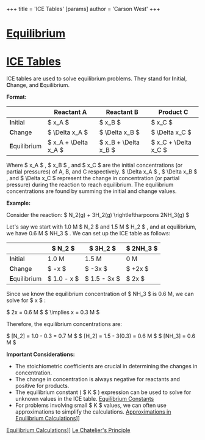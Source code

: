 +++
 title = 'ICE Tables'
[params]
	author = 'Carson West'
+++
# [Equilibrium](./../equilibrium/)
# [ICE Tables](./../ice-tables/)

ICE tables are used to solve equilibrium problems.  They stand for **I**nitial, **C**hange, and **E**quilibrium.

**Format:**

|             | Reactant A | Reactant B | Product C |
|-------------|-------------|-------------|------------|
| **I**nitial  |      $ x_A $      |      $ x_B $      |       $ x_C $     |
| **C**hange   |     $ \Delta x_A $    |     $ \Delta x_B $    |     $ \Delta x_C $   |
| **E**quilibrium|  $ x_A + \Delta x_A $ |  $ x_B + \Delta x_B $ |  $ x_C + \Delta x_C $ |


Where  $ x_A $ ,  $ x_B $ , and  $ x_C $  are the initial concentrations (or partial pressures) of A, B, and C respectively.   $ \Delta x_A $ ,  $ \Delta x_B $ , and  $ \Delta x_C $  represent the change in concentration (or partial pressure) during the reaction to reach equilibrium.  The equilibrium concentrations are found by summing the initial and change values.


**Example:**

Consider the reaction:   $ N_2(g) + 3H_2(g) \rightleftharpoons 2NH_3(g) $ 

Let's say we start with 1.0 M  $ N_2 $  and 1.5 M  $ H_2 $ , and at equilibrium, we have 0.6 M  $ NH_3 $ .  We can set up the ICE table as follows:

|             |  $ N_2 $        |  $ 3H_2 $       |  $ 2NH_3 $      |
|-------------|-------------|-------------|-------------|
| **I**nitial  |  1.0 M      |  1.5 M      |   0 M       |
| **C**hange   |   $ -x $        |   $ -3x $       |   $ +2x $       |
| **E**quilibrium|  $ 1.0 - x $    |  $ 1.5 - 3x $   |    $ 2x $       |

Since we know the equilibrium concentration of  $ NH_3 $  is 0.6 M, we can solve for  $ x $ :

 $ 2x = 0.6 M $    $ \implies x = 0.3 M $ 

Therefore, the equilibrium concentrations are:

 $ [N_2] = 1.0 - 0.3 = 0.7 M $ 
 $ [H_2] = 1.5 - 3(0.3) = 0.6 M $ 
 $ [NH_3] = 0.6 M $ 


**Important Considerations:**

*   The stoichiometric coefficients are crucial in determining the changes in concentration.
*   The change in concentration is always negative for reactants and positive for products.
*   The equilibrium constant ( $ K $ ) expression can be used to solve for unknown values in the ICE table. [Equilibrium Constants](./../equilibrium-constants/)
*   For problems involving small  $ K $  values, we can often use approximations to simplify the calculations. [Approximations in Equilibrium Calculations](./../approximations-in-equilibrium-calculations/)]]


[Equilibrium Calculations](./../equilibrium-calculations/)]]
[Le Chatelier's Principle](./../le-chateliers-principle/)


